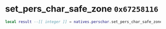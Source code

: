 # set_pers_char_safe_zone `0x67258116`

```lua
local result --[[ integer ]] = natives.perschar.set_pers_char_safe_zone(_unk0 --[[ integer ]], _unk1 --[[ integer ]])
```